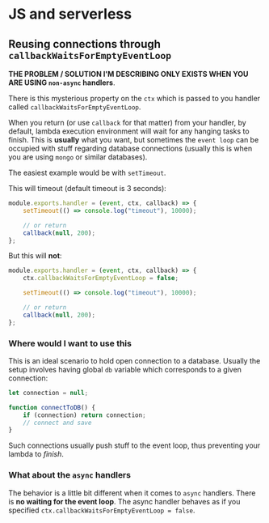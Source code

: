 # JS and serverless

## Reusing connections through `callbackWaitsForEmptyEventLoop`

**THE PROBLEM / SOLUTION I'M DESCRIBING ONLY EXISTS WHEN YOU ARE USING `non-async` handlers**.

There is this mysterious property on the `ctx` which is passed to you handler called `callbackWaitsForEmptyEventLoop`.

When you return (or use `callback` for that matter) from your handler, by default, lambda execution environment will wait for any hanging tasks to finish. This is **usually** what you want, but sometimes the `event loop` can be occupied with stuff regarding database connections (usually this is when you are using `mongo` or similar databases).

The easiest example would be with `setTimeout`.

This will timeout (default timeout is 3 seconds):

```js
module.exports.handler = (event, ctx, callback) => {
    setTimeout(() => console.log("timeout"), 10000);

    // or return
    callback(null, 200);
};
```

But this will **not**:

```js
module.exports.handler = (event, ctx, callback) => {
    ctx.callbackWaitsForEmptyEventLoop = false;

    setTimeout(() => console.log("timeout"), 10000);

    // or return
    callback(null, 200);
};
```

### Where would I want to use this

This is an ideal scenario to hold open connection to a database. Usually the setup involves having global `db` variable which corresponds to a given connection:

```js
let connection = null;

function connectToDB() {
    if (connection) return connection;
    // connect and save
}
```

Such connections usually push stuff to the event loop, thus preventing your lambda to _finish_.

### What about the `async` handlers

The behavior is a little bit different when it comes to `async` handlers. There is **no waiting for the event loop**. The async handler behaves as if you specified `ctx.callbackWaitsForEmptyEventLoop = false`.
